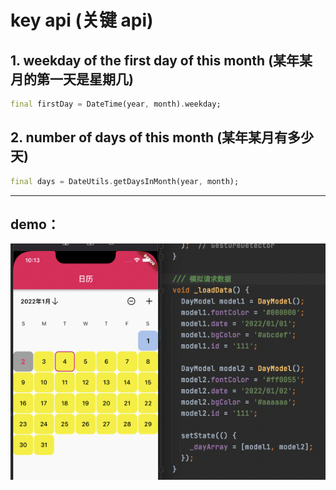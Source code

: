 # key api (关键 api)

## 1. weekday of the first day of this month (某年某月的第一天是星期几)

```dart
final firstDay = DateTime(year, month).weekday;
```

## 2. number of days of this month (某年某月有多少天)

```dart
final days = DateUtils.getDaysInMonth(year, month);
```

---

## demo：

![demo](demo.png)